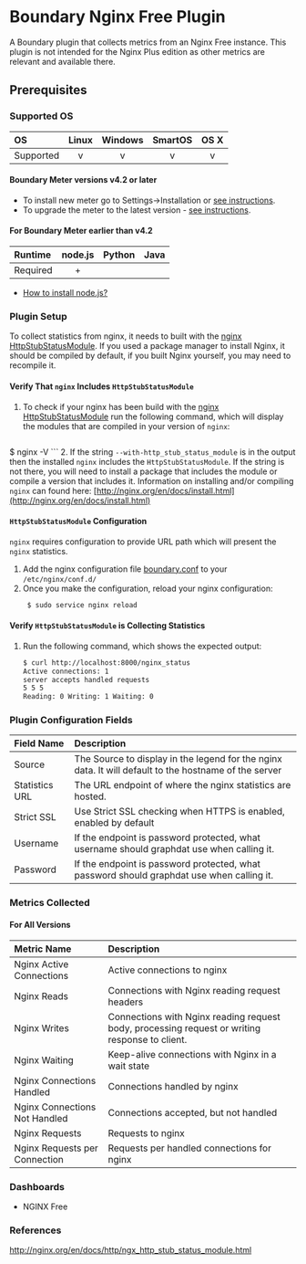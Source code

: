 # Boundary Nginx Free Plugin

A Boundary plugin that collects metrics from an Nginx Free instance. This plugin is not intended for the Nginx Plus edition as other metrics are relevant and available there.

## Prerequisites

### Supported OS

|     OS    | Linux | Windows | SmartOS | OS X |
|:----------|:-----:|:-------:|:-------:|:----:|
| Supported |   v   |    v    |    v    |  v   |

#### Boundary Meter versions v4.2 or later

- To install new meter go to Settings->Installation or [see instructions](https://help.boundary.com/hc/en-us/sections/200634331-Installation). 
- To upgrade the meter to the latest version - [see instructions](https://help.boundary.com/hc/en-us/articles/201573102-Upgrading-the-Boundary-Meter). 

#### For Boundary Meter earlier than v4.2

|  Runtime | node.js | Python | Java |
|:---------|:-------:|:------:|:----:|
| Required |    +    |        |      |

- [How to install node.js?](https://help.boundary.com/hc/articles/202360701)

### Plugin Setup

To collect statistics from nginx, it needs to built with the [nginx HttpStubStatusModule](http://nginx.org/en/docs/http/ngx_http_stub_status_module.html). If you used a package manager to install Nginx, it should be compiled by default, if you built Nginx yourself, you may need to recompile it.

#### Verify That `nginx` Includes `HttpStubStatusModule`

1. To check if your nginx has been build with the [nginx HttpStubStatusModule](http://nginx.org/en/docs/http/ngx_http_stub_status_module.html) run the following command, which will display the modules that are compiled in your version of `nginx`:
     ```bash
  $ nginx -V
    ```
2. If the string `--with-http_stub_status_module` is in the output then the installed `nginx` includes the `HttpStubStatusModule`. If the string is not there, you will need to install a package that includes the module or compile a version that includes it. Information on installing and/or compiling `nginx` can found here: [http://nginx.org/en/docs/install.html](http://nginx.org/en/docs/install.html)

#### `HttpStubStatusModule` Configuration

`nginx` requires configuration to provide URL path which will present the `nginx` statistics.

1. Add the nginx configuration file [boundary.conf](boundary.conf) to your `/etc/nginx/conf.d/`
2. Once you make the configuration, reload your nginx configuration:
    ```bash
     $ sudo service nginx reload
    ```

#### Verify `HttpStubStatusModule` is Collecting Statistics

1. Run the following command, which shows the expected output:
    ```bash
    $ curl http://localhost:8000/nginx_status
    Active connections: 1
    server accepts handled requests
    5 5 5
    Reading: 0 Writing: 1 Waiting: 0
    ```

### Plugin Configuration Fields

|Field Name    |Description                                                                                           |
|:-------------|:-----------------------------------------------------------------------------------------------------|
|Source        |The Source to display in the legend for the nginx data.  It will default to the hostname of the server|
|Statistics URL|The URL endpoint of where the nginx statistics are hosted.                                            |
|Strict SSL    |Use Strict SSL checking when HTTPS is enabled, enabled by default                                     |
|Username      |If the endpoint is password protected, what username should graphdat use when calling it.             |
|Password      |If the endpoint is password protected, what password should graphdat use when calling it.             |


### Metrics Collected

#### For All Versions

|Metric Name          |Description                       |
|:--------------------|:---------------------------------|
|Nginx Active Connections     |Active connections to nginx                                                                   |
|Nginx Reads                  |Connections with Nginx reading request headers                                                |
|Nginx Writes                 |Connections with Nginx reading request body, processing request or writing response to client.|
|Nginx Waiting                |Keep-alive connections with Nginx in a wait state                                             |
|Nginx Connections Handled    |Connections handled by nginx                                                                  |
|Nginx Connections Not Handled|Connections accepted, but not handled                                                         |
|Nginx Requests               |Requests to nginx                                                                             |
|Nginx Requests per Connection|Requests per handled connections for nginx                                                    |

### Dashboards

- NGINX Free

### References

http://nginx.org/en/docs/http/ngx_http_stub_status_module.html
